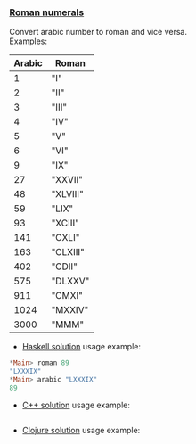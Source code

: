 ### <ins>Roman numerals</ins>

Convert arabic number to roman and vice versa.  
Examples:

  Arabic | Roman
 --------|--------
    1    | "I"
    2    | "II"
    3    | "III"
    4    | "IV"
    5    | "V"
    6    | "VI"
    9    | "IX"
    27   | "XXVII"
    48   | "XLVIII"
    59   | "LIX"
    93   | "XCIII"
    141  | "CXLI"
    163  | "CLXIII"
    402  | "CDII"
    575  | "DLXXV"
    911  | "CMXI"
    1024 | "MXXIV"
    3000 | "MMM"

- [Haskell solution](Roman.hs) usage example:
```haskell
*Main> roman 89
"LXXXIX"
*Main> arabic "LXXXIX"
89
```
- [C++ solution](Roman.cpp) usage example:
```c++
```
- [Clojure solution](Roman.clj) usage example:
```clojure
```
